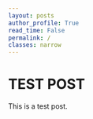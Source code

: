 ```yaml
---
layout: posts
author_profile: True
read_time: False
permalink: /
classes: narrow
---
```


# TEST POST

This is a test post.